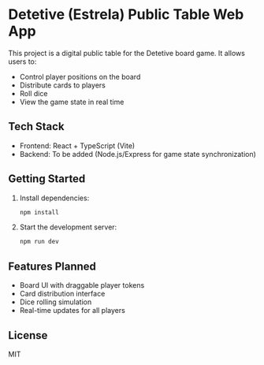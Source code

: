 # Detetive (Estrela) Public Table Web App

This project is a digital public table for the Detetive board game. It allows users to:

- Control player positions on the board
- Distribute cards to players
- Roll dice
- View the game state in real time

## Tech Stack

- Frontend: React + TypeScript (Vite)
- Backend: To be added (Node.js/Express for game state synchronization)

## Getting Started

1. Install dependencies:
   ```bash
   npm install
   ```
2. Start the development server:
   ```bash
   npm run dev
   ```

## Features Planned

- Board UI with draggable player tokens
- Card distribution interface
- Dice rolling simulation
- Real-time updates for all players

## License

MIT
